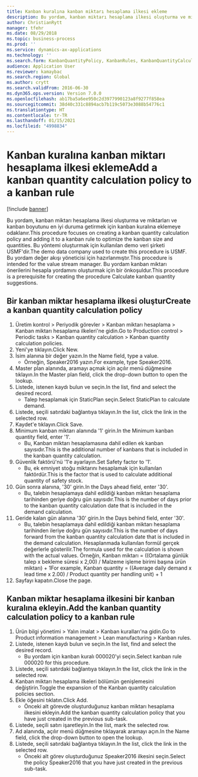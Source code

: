 ```yaml
---
title: Kanban kuralına kanban miktarı hesaplama ilkesi ekleme
description: Bu yordam, kanban miktarı hesaplama ilkesi oluşturma ve miktarları ve kanban boyutunu en iyi duruma getirmek için kanban kuralına eklemeye odaklanır.
author: ChristianRytt
manager: tfehr
ms.date: 08/29/2018
ms.topic: business-process
ms.prod: ''
ms.service: dynamics-ax-applications
ms.technology: ''
ms.search.form: KanbanQuantityPolicy, KanbanRules, KanbanQuantityCalculation
audience: Application User
ms.reviewer: kamaybac
ms.search.region: Global
ms.author: crytt
ms.search.validFrom: 2016-06-30
ms.dyn365.ops.version: Version 7.0.0
ms.openlocfilehash: ab17ba5a6ee950c2d3977990123a8f9277f858ea
ms.sourcegitcommit: 38d40c331c8894acb7b119c5073e3088b54776c1
ms.translationtype: HT
ms.contentlocale: tr-TR
ms.lasthandoff: 01/15/2021
ms.locfileid: "4998834"
---
```

# <a name="add-a-kanban-quantity-calculation-policy-to-a-kanban-rule"></a><span data-ttu-id="bb555-103">Kanban kuralına kanban miktarı hesaplama ilkesi ekleme</span><span class="sxs-lookup"><span data-stu-id="bb555-103">Add a kanban quantity calculation policy to a kanban rule</span></span>

[!include [banner](../../includes/banner.md)]

<span data-ttu-id="bb555-104">Bu yordam, kanban miktarı hesaplama ilkesi oluşturma ve miktarları ve kanban boyutunu en iyi duruma getirmek için kanban kuralına eklemeye odaklanır.</span><span class="sxs-lookup"><span data-stu-id="bb555-104">This procedure focuses on creating a kanban quantity calculation policy and adding it to a kanban rule to optimize the kanban size and quantities.</span></span> <span data-ttu-id="bb555-105">Bu yöntemi oluşturmak için kullanılan demo veri şirketi USMF'dir.</span><span class="sxs-lookup"><span data-stu-id="bb555-105">The demo data company used to create this procedure is USMF.</span></span> <span data-ttu-id="bb555-106">Bu yordam değer akışı yöneticisi için hazırlanmıştır.</span><span class="sxs-lookup"><span data-stu-id="bb555-106">This procedure is intended for the value stream manager.</span></span> <span data-ttu-id="bb555-107">Bu yordam kanban miktarı önerilerini hesapla yordamını oluşturmak için bir önkoşuldur.</span><span class="sxs-lookup"><span data-stu-id="bb555-107">This procedure is a prerequisite for creating the procedure Calculate kanban quantity suggestions.</span></span> 


## <a name="create-a-kanban-quantity-calculation-policy"></a><span data-ttu-id="bb555-108">Bir kanban miktar hesaplama ilkesi oluştur</span><span class="sxs-lookup"><span data-stu-id="bb555-108">Create a kanban quantity calculation policy</span></span>
1. <span data-ttu-id="bb555-109">Üretim kontrol > Periyodik görevler > Kanban miktarı hesaplama > Kanban miktarı hesaplama ilkeleri'ne gidin.</span><span class="sxs-lookup"><span data-stu-id="bb555-109">Go to Production control > Periodic tasks > Kanban quantity calculation > Kanban quantity calculation policies.</span></span>
2. <span data-ttu-id="bb555-110">Yeni'ye tıklayın.</span><span class="sxs-lookup"><span data-stu-id="bb555-110">Click New.</span></span>
3. <span data-ttu-id="bb555-111">İsim alanına bir değer yazın.</span><span class="sxs-lookup"><span data-stu-id="bb555-111">In the Name field, type a value.</span></span>
    * <span data-ttu-id="bb555-112">Örneğin, Speaker2016 yazın.</span><span class="sxs-lookup"><span data-stu-id="bb555-112">For example, type Speaker2016.</span></span>  
4. <span data-ttu-id="bb555-113">Master plan alanında, aramayı açmak için açılır menü düğmesine tıklayın.</span><span class="sxs-lookup"><span data-stu-id="bb555-113">In the Master plan field, click the drop-down button to open the lookup.</span></span>
5. <span data-ttu-id="bb555-114">Listede, istenen kaydı bulun ve seçin.</span><span class="sxs-lookup"><span data-stu-id="bb555-114">In the list, find and select the desired record.</span></span>
    * <span data-ttu-id="bb555-115">Talep hesaplamak için StaticPlan seçin.</span><span class="sxs-lookup"><span data-stu-id="bb555-115">Select StaticPlan to calculate demand.</span></span>  
6. <span data-ttu-id="bb555-116">Listede, seçili satırdaki bağlantıya tıklayın.</span><span class="sxs-lookup"><span data-stu-id="bb555-116">In the list, click the link in the selected row.</span></span>
7. <span data-ttu-id="bb555-117">Kaydet'e tıklayın.</span><span class="sxs-lookup"><span data-stu-id="bb555-117">Click Save.</span></span>
8. <span data-ttu-id="bb555-118">Minimum kanban miktarı alanında '1' girin.</span><span class="sxs-lookup"><span data-stu-id="bb555-118">In the Minimum kanban quantity field, enter '1'.</span></span>
    * <span data-ttu-id="bb555-119">Bu, Kanban miktarı hesaplamasına dahil edilen ek kanban sayısıdır.</span><span class="sxs-lookup"><span data-stu-id="bb555-119">This is the additional number of kanbans that is included in the kanban quantity calculation.</span></span>  
9. <span data-ttu-id="bb555-120">Güvenlik faktörü'nü '1'e ayarlayın.</span><span class="sxs-lookup"><span data-stu-id="bb555-120">Set Safety factor to '1'.</span></span>
    * <span data-ttu-id="bb555-121">Bu, ek emniyet stoğu miktarını hesaplamak için kullanılan faktördür.</span><span class="sxs-lookup"><span data-stu-id="bb555-121">This is the factor that is used to calculate additional quantity of safety stock.</span></span>  
10. <span data-ttu-id="bb555-122">Gün sonra alanına, '30' girin.</span><span class="sxs-lookup"><span data-stu-id="bb555-122">In the Days ahead field, enter '30'.</span></span>
    * <span data-ttu-id="bb555-123">Bu, talebin hesaplamaya dahil edildiği kanban miktarı hesaplama tarihinden geriye doğru gün sayısıdır.</span><span class="sxs-lookup"><span data-stu-id="bb555-123">This is the number of days prior to the kanban quantity calculation date that is included in the demand calculation.</span></span>  
11. <span data-ttu-id="bb555-124">Geride kalan gün alanına '30' girin.</span><span class="sxs-lookup"><span data-stu-id="bb555-124">In the Days behind field, enter '30'.</span></span>
    * <span data-ttu-id="bb555-125">Bu, talebin hesaplamaya dahil edildiği kanban miktarı hesaplama tarihinden ileriye doğru gün sayısıdır.</span><span class="sxs-lookup"><span data-stu-id="bb555-125">This is the number of days forward from the kanban quantity calculation date that is included in the demand calculation.</span></span>  <span data-ttu-id="bb555-126">Hesaplanmada kullanılan formül gerçek değerlerle gösterilir.</span><span class="sxs-lookup"><span data-stu-id="bb555-126">The formula used for the calculation is shown with the actual values.</span></span> <span data-ttu-id="bb555-127">Örneğin, Kanban miktarı = ((Ortalama günlük talep x bekleme süresi x 2,00) / Malzeme işleme birimi başına ürün miktarı) + 1</span><span class="sxs-lookup"><span data-stu-id="bb555-127">For example,  Kanban quantity = ((Average daily demand x lead time x 2.00) / Product quantity per handling unit) + 1</span></span>  
12. <span data-ttu-id="bb555-128">Sayfayı kapatın.</span><span class="sxs-lookup"><span data-stu-id="bb555-128">Close the page.</span></span>

## <a name="add-the-kanban-quantity-calculation-policy-to-a-kanban-rule"></a><span data-ttu-id="bb555-129">Kanban miktar hesaplama ilkesini bir kanban kuralına ekleyin.</span><span class="sxs-lookup"><span data-stu-id="bb555-129">Add the kanban quantity calculation policy to a kanban rule</span></span>
1. <span data-ttu-id="bb555-130">Ürün bilgi yönetimi > Yalın imalat > Kanban kuralları'na gidin.</span><span class="sxs-lookup"><span data-stu-id="bb555-130">Go to Product information management > Lean manufacturing > Kanban rules.</span></span>
2. <span data-ttu-id="bb555-131">Listede, istenen kaydı bulun ve seçin.</span><span class="sxs-lookup"><span data-stu-id="bb555-131">In the list, find and select the desired record.</span></span>
    * <span data-ttu-id="bb555-132">Bu yordam için kanban kuralı 000020'yi seçin.</span><span class="sxs-lookup"><span data-stu-id="bb555-132">Select kanban rule 000020 for this procedure.</span></span>  
3. <span data-ttu-id="bb555-133">Listede, seçili satırdaki bağlantıya tıklayın.</span><span class="sxs-lookup"><span data-stu-id="bb555-133">In the list, click the link in the selected row.</span></span>
4. <span data-ttu-id="bb555-134">Kanban miktarı hesaplama ilkeleri bölümün genişlemesini değiştirin.</span><span class="sxs-lookup"><span data-stu-id="bb555-134">Toggle the expansion of the Kanban quantity calculation policies section.</span></span>
5. <span data-ttu-id="bb555-135">Ekle öğesini tıklatın.</span><span class="sxs-lookup"><span data-stu-id="bb555-135">Click Add.</span></span>
    * <span data-ttu-id="bb555-136">Önceki alt görevde oluşturduğunuz kanban miktarı hesaplama ilkesini ekleyin.</span><span class="sxs-lookup"><span data-stu-id="bb555-136">Add the kanban quantity calculation policy that you have just created in the previous sub-task.</span></span>  
6. <span data-ttu-id="bb555-137">Listede, seçili satırı işaretleyin.</span><span class="sxs-lookup"><span data-stu-id="bb555-137">In the list, mark the selected row.</span></span>
7. <span data-ttu-id="bb555-138">Ad alanında, açılır menü düğmesine tıklayarak aramayı açın.</span><span class="sxs-lookup"><span data-stu-id="bb555-138">In the Name field, click the drop-down button to open the lookup.</span></span>
8. <span data-ttu-id="bb555-139">Listede, seçili satırdaki bağlantıya tıklayın.</span><span class="sxs-lookup"><span data-stu-id="bb555-139">In the list, click the link in the selected row.</span></span>
    * <span data-ttu-id="bb555-140">Önceki alt görev oluşturduğunuz Speaker2016 ilkesini seçin.</span><span class="sxs-lookup"><span data-stu-id="bb555-140">Select the policy Speaker2016 that you have just created in the previous sub-task.</span></span>  

